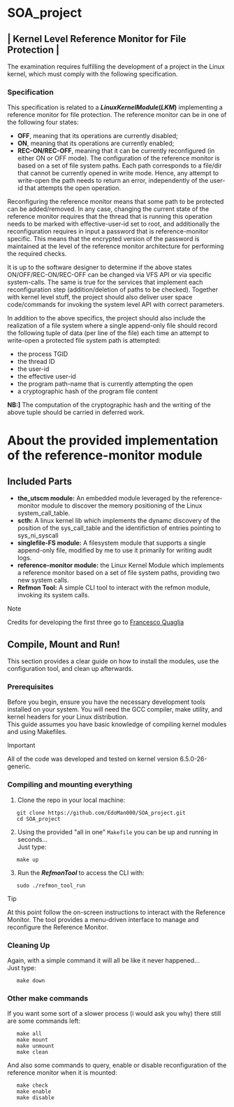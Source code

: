 # SOA_project 
## | Kernel Level Reference Monitor for File Protection | 

The examination requires fulfilling the development of a project in the Linux kernel, which must comply with the following specification.

### Specification
This specification is related to a **$Linux Kernel Module (LKM)$** implementing a reference monitor for file protection. The reference monitor can be in one of the following four states:
- **OFF**, meaning that its operations are currently disabled;
- **ON**, meaning that its operations are currently enabled;
- **REC-ON/REC-OFF**, meaning that it can be currently reconfigured (in either ON or OFF mode).
The configuration of the reference monitor is based on a set of file system paths. Each path corresponds to a file/dir that cannot be currently opened in write mode. Hence, any attempt to write-open the path needs to return an error, independently of the user-id that attempts the open operation.

Reconfiguring the reference monitor means that some path to be protected can be added/removed. In any case, changing the current state of the reference monitor requires that the thread that is running this operation needs to be marked with effective-user-id set to root, and additionally the reconfiguration requires in input a password that is reference-monitor specific. This means that the encrypted version of the password is maintained at the level of the reference monitor architecture for performing the required checks.

It is up to the software designer to determine if the above states ON/OFF/REC-ON/REC-OFF can be changed via VFS API or via specific system-calls. The same is true for the services that implement each reconfiguration step (addition/deletion of paths to be checked). Together with kernel level stuff, the project should also deliver user space code/commands for invoking the system level API with correct parameters.

In addition to the above specifics, the project should also include the realization of a file system where a single append-only file should record the following tuple of data (per line of the file) each time an attempt to write-open a protected file system path is attempted:
- the process TGID <br>
- the thread ID <br>
- the user-id <br>
- the effective user-id <br>
- the program path-name that is currently attempting the open <br>
- a cryptographic hash of the program file content <br>

**NB:]** The computation of the cryptographic hash and the writing of the above tuple should be carried in deferred work. <br>

# About the provided implementation of the reference-monitor module

## Included Parts
- **the_utscm module:** An embedded module leveraged by the reference-monitor module to discover the memory positioning of the Linux system_call_table.
- **scth:** A linux kernel lib  which implements the dynamc discovery of the position of the sys_call_table and the identifiction of entries pointing to sys_ni_syscall
- **singlefile-FS module:** A filesystem module that supports a single append-only file, modified by me to use it primarily for writing audit logs.
- **reference-monitor module:** the Linux Kernel Module which implements a reference monitor based on a set of file system paths, providing two new system calls.
- **Refmon Tool:** A simple CLI tool to interact with the refmon module, invoking its system calls.

> [!NOTE] 
> Credits for developing the first three go to [Francesco Quaglia](https://github.com/FrancescoQuaglia)

## Compile, Mount and Run!

This section provides a clear guide on how to install the modules, use the configuration tool, and clean up afterwards.

### Prerequisites
Before you begin, ensure you have the necessary development tools installed on your system. You will need the GCC compiler, make utility, and kernel headers for your Linux distribution. <br>
This guide assumes you have basic knowledge of compiling kernel modules and using Makefiles.<br>
> [!IMPORTANT] 
> All of the code was developed and tested on kernel version 6.5.0-26-generic.

### Compiling and mounting everything
1. Clone the repo in your local machine:
```shell
   git clone https://github.com/EdoMan000/SOA_project.git
   cd SOA_project
```

2. Using the provided "all in one" `Makefile` you can be up and running in seconds... <br> Just type:
```make
   make up
```

3. Run the **$Refmon Tool$** to access the CLI with:
```shell
   sudo ./refmon_tool_run
```
> [!TIP] 
> At this point follow the on-screen instructions to interact with the Reference Monitor. The tool provides a menu-driven interface to manage and reconfigure the Reference Monitor.

### Cleaning Up
Again, with a simple command it will all be like it never happened... <br> Just type:
```make
   make down
```

### Other make commands
If you want some sort of a slower process (i would ask you why) there still are some commands left:
```make
   make all
   make mount
   make unmount
   make clean
```
And also some commands to query, enable or disable reconfiguration of the reference monitor when it is mounted:
```make
   make check
   make enable
   make disable
```